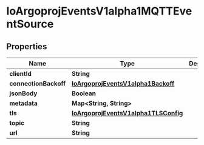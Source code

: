 

# IoArgoprojEventsV1alpha1MQTTEventSource

## Properties

Name | Type | Description | Notes
------------ | ------------- | ------------- | -------------
**clientId** | **String** |  |  [optional]
**connectionBackoff** | [**IoArgoprojEventsV1alpha1Backoff**](IoArgoprojEventsV1alpha1Backoff.md) |  |  [optional]
**jsonBody** | **Boolean** |  |  [optional]
**metadata** | **Map&lt;String, String&gt;** |  |  [optional]
**tls** | [**IoArgoprojEventsV1alpha1TLSConfig**](IoArgoprojEventsV1alpha1TLSConfig.md) |  |  [optional]
**topic** | **String** |  |  [optional]
**url** | **String** |  |  [optional]



